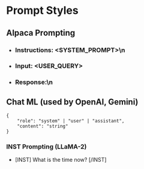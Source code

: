 # Prompt Styles

## Alpaca Prompting

- ### Instructions: <SYSTEM_PROMPT>\n
- ### Input: <USER_QUERY>
- ### Response:\n

## Chat ML (used by OpenAI, Gemini)
```
{
    "role": "system" | "user" | "assistant",
    "content": "string"
}
```

### INST Prompting (LLaMA-2)
- [INST] What is the time now? [/INST]